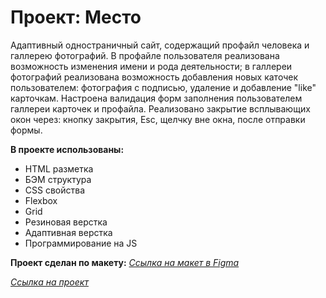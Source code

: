 # Проект: Место

Адаптивный одностраничный сайт, содержащий профайл человека и галлерею фотографий. В профайле пользователя реализована возможность изменения имени и рода деятельности; в галлереи фотографий реализована возможность добавления новых каточек пользователем: фотография с подписью, удаление и добавление "like" карточкам.
Настроена валидация форм заполнения пользователем галлереи карточек и профайла.
Реализовано закрытие всплывающих окон через: кнопку закрытия, Esc, щелчку вне окна, после отправки формы.

**В проекте использованы:**
* HTML разметка
* БЭМ структура
* CSS свойства
* Flexbox
* Grid
* Резиновая верстка
* Адаптивная верстка
* Программирование на JS

**Проект сделан по макету:**
*[Ссылка на макет в Figma](https://www.figma.com/file/2cn9N9jSkmxD84oJik7xL7/JavaScript.-Sprint-4?node-id=0%3A1)*

*[Ссылка на проект](https://ms-alina.github.io/mesto/index.html)*
